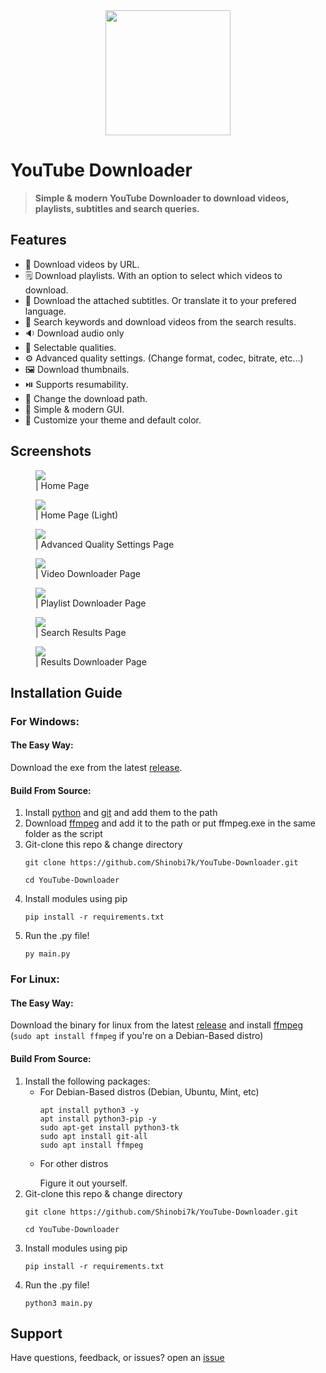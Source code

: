 <div align = "center">
<img src = "YDICO.ico" width = 200></img>
</div>

# **YouTube Downloader**

<!-- for github badges (buttons) https://shields.io/ -->

> **Simple & modern YouTube Downloader to download videos, playlists, subtitles and search queries.**

## Features
<ul>
<li>🔗 Download videos by URL.</li>
<li>🗒️ Download playlists. With an option to select which videos to download.</li>
<li>💬 Download the attached subtitles. Or translate it to your prefered language.</li>
<li>🔎 Search keywords and download videos from the search results.</li>
<li>🔉 Download audio only</li>
<li>🔖 Selectable qualities.</li>
<li>⚙️ Advanced quality settings. (Change format, codec, bitrate, etc...)</li>
<li>🖼️ Download thumbnails.</li>
<li>⏯️ Supports resumability.</li>
<li>📂 Change the download path.</li>
<li>🌄 Simple & modern GUI.</li>
<li>🌃 Customize your theme and default color.</li>
</ul>

## Screenshots
<dl>
<figure>
<img src = "images/home_dark.png"></img>
<figcaption>| Home Page</figcaption>
</figure>
</dl>

<dl>
<figure>
<img src = "images/home_light.png"></img>
<figcaption>| Home Page (Light)</figcaption>
</figure>
</dl>

<dl>
<figure>
<img src = "images/advanced_settings.png"></img>
<figcaption>| Advanced Quality Settings Page</figcaption>
</figure>
</dl>

<dl>
<figure>
<img src = "images/video_downloader.png"></img>
<figcaption>| Video Downloader Page</figcaption>
</figure>
</dl>

<dl>
<figure>
<img src = "images/playlist_downloader.png"></img>
<figcaption>| Playlist Downloader Page</figcaption>
</figure>
</dl>

<dl>
<figure>
<img src = "images/search_results.png"></img>
<figcaption>| Search Results Page</figcaption>
</figure>
</dl>

<dl>
<figure>
<img src = "images/results_downloader.png"></img>
<figcaption>| Results Downloader Page</figcaption>
</figure>
</dl>


## Installation Guide
### **For Windows:**
#### **The Easy Way:**
Download the exe from the latest [release](https://github.com/mayman007/YouTube-Downloader/releases).

#### **Build From Source:**

<ol>
<li>Install <a href = "https://www.python.org/downloads/">python</a> and <a href = "https://git-scm.com/downloads">git</a> and add them to the path</li>

<li>Download <a href = "https://www.ffmpeg.org/download.html#build-windows">ffmpeg</a> and add it to the path or put ffmpeg.exe in the same folder as the script</li>

<li>Git-clone this repo & change directory</li>

```
git clone https://github.com/Shinobi7k/YouTube-Downloader.git

cd YouTube-Downloader
```
<li>Install modules using pip</li>

```
pip install -r requirements.txt
```
<li>Run the .py file!</li>

```
py main.py
```
</ol>

### **For Linux:**
#### **The Easy Way:**
Download the binary for linux from the latest [release](https://github.com/mayman007/YouTube-Downloader/releases) and install [ffmpeg](https://www.ffmpeg.org/download.html#build-linux) (`sudo apt install ffmpeg` if you're on a Debian-Based distro)

#### **Build From Source:**
<ol>
<li>Install the following packages:

<ul>
<li> For Debian-Based distros (Debian, Ubuntu, Mint, etc)

```
apt install python3 -y
apt install python3-pip -y
sudo apt-get install python3-tk
sudo apt install git-all
sudo apt install ffmpeg
```
</li>
<li> <p>For other distros</p>
Figure it out yourself.
</li>
</ul>

</li>
<li>Git-clone this repo & change directory

```
git clone https://github.com/Shinobi7k/YouTube-Downloader.git

cd YouTube-Downloader
```
</li>
<li>
Install modules using pip

```
pip install -r requirements.txt
```
</li>
<li>
Run the .py file!

```
python3 main.py
```
</li>
</ol>

## Support

Have questions, feedback, or issues? open an [issue](https://github.com/mayman007/YouTube-Downloader/issues)